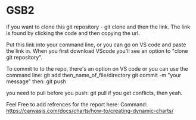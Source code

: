 # GSB2

if you want to clone this git repository  - git clone and then the link. 
The link is found by clicking the code and then copying the url. 

Put this link into your command line, or you can go on VS code and paste the link in. When you first download VScode you'll see an option to "clone git repository". 


To commit to to the repo, there's an option on VS code or you can use the command line: 
git add then_name_of_file/directory
git commit -m "your message" 
then: git push


you need to pull before you push: git pull
if you get conflicts, then yeah. 



Feel Free to add refrences for the report here: 
Command:
https://canvasjs.com/docs/charts/how-to/creating-dynamic-charts/
